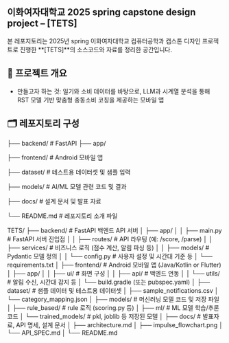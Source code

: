 ## 이화여자대학교 2025 spring capstone design project – [TETS]

본 레포지토리는 2025년 spring 이화여자대학교 컴퓨터공학과 캡스톤 디자인 프로젝트로 진행한 **[TETS]**의 소스코드와 자료를 정리한 공간입니다.

## 📌 프로젝트 개요

- 만들고자 하는 것: 일기와 소비 데이터를 바탕으로, LLM과 시계열 분석을 통해 RST 모델 기반 맞춤형 충동소비 코칭을 제공하는 모바일 앱

## 🗂️ 레포지토리 구성
├── backend/ # FastAPI 
    ├── app/
    
├── frontend/ # Android 모바일 앱

├── dataset/ # 테스트용 데이터셋 및 샘플 입력

├── models/ # AI/ML 모델 관련 코드 및 결과

├── docs/ # 설계 문서 및 발표 자료

└── README.md # 레포지토리 소개 파일

TETS/
├── backend/  # FastAPI 백엔드 API 서버
│   ├── app/
│   │   ├── main.py            # FastAPI 서버 진입점
│   │   ├── routes/            # API 라우팅 (예: /score, /parse)
│   │   ├── services/          # 비즈니스 로직 (점수 계산, 알림 파싱 등)
│   │   ├── models/            # Pydantic 모델 정의
│   │   └── config.py          # 사용자 설정 및 시간대 기준 등
│   └── requirements.txt
│
├── frontend/  # Android 모바일 앱 (Java/Kotlin or Flutter)
│   ├── app/
│   │   ├── ui/                # 화면 구성
│   │   ├── api/               # 백엔드 연동
│   │   └── utils/             # 알림 수신, 시간대 감지 등
│   └── build.gradle (또는 pubspec.yaml)
│
├── dataset/  # 샘플 데이터 및 테스트용 데이터셋
│   ├── sample_notifications.csv
│   └── category_mapping.json
│
├── models/  # 머신러닝 모델 코드 및 저장 파일
│   ├── rule_based/            # rule 로직 (scoring.py 등)
│   ├── ml/                    # ML 모델 학습/추론 코드
│   └── trained_models/        # pkl, joblib 등 저장된 모델
│
├── docs/  # 발표자료, API 명세, 설계 문서
│   ├── architecture.md
│   ├── impulse_flowchart.png
│   └── API_SPEC.md
│
└── README.md           
